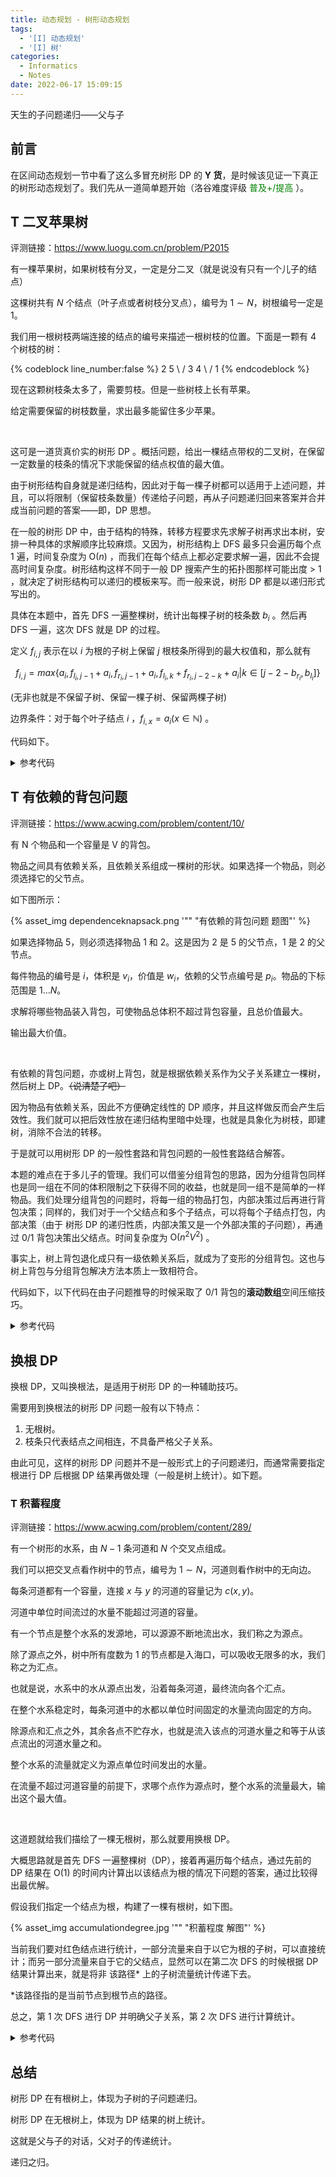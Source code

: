 ```yaml
---
title: 动态规划 - 树形动态规划
tags:
  - '[I] 动态规划'
  - '[I] 树'
categories:
  - Informatics
  - Notes
date: 2022-06-17 15:09:15
---
```



天生的子问题递归——父与子

<!--more-->

## 前言

在区间动态规划一节中看了这么多冒充树形 DP 的 **Y 货**，是时候该见证一下真正的树形动态规划了。我们先从一道简单题开始（洛谷难度评级 <font style="color:green">普及+/提高</font> ）。

## T 二叉苹果树

评测链接：<https://www.luogu.com.cn/problem/P2015>

有一棵苹果树，如果树枝有分叉，一定是分二叉（就是说没有只有一个儿子的结点）

这棵树共有 $N$ 个结点（叶子点或者树枝分叉点），编号为 $1 \sim N$，树根编号一定是 $1$。

我们用一根树枝两端连接的结点的编号来描述一根树枝的位置。下面是一颗有 $4$ 个树枝的树：

{% codeblock line_number:false %}
2   5
 \ / 
  3   4
   \ /
    1
{% endcodeblock %}

现在这颗树枝条太多了，需要剪枝。但是一些树枝上长有苹果。

给定需要保留的树枝数量，求出最多能留住多少苹果。

<br>

这可是一道货真价实的树形 DP 。概括问题，给出一棵结点带权的二叉树，在保留一定数量的枝条的情况下求能保留的结点权值的最大值。

由于树形结构自身就是递归结构，因此对于每一棵子树都可以适用于上述问题，并且，可以将限制（保留枝条数量）传递给子问题，再从子问题递归回来答案并合并成当前问题的答案——即，DP 思想。

在一般的树形 DP 中，由于结构的特殊，转移方程要求先求解子树再求出本树，安排一种具体的求解顺序比较麻烦。又因为，树形结构上 DFS 最多只会遍历每个点 1 遍，时间复杂度为 $\mathrm{O}(n)$ ，而我们在每个结点上都必定要求解一遍，因此不会提高时间复杂度。树形结构这样不同于一般 DP 搜索产生的拓扑图那样可能出度 > 1 ，就决定了树形结构可以递归的模板来写。而一般来说，树形 DP 都是以递归形式写出的。

具体在本题中，首先 DFS 一遍整棵树，统计出每棵子树的枝条数 $b_i$ 。然后再 DFS 一遍，这次 DFS 就是 DP 的过程。

定义 $f_{i,j}$ 表示在以 $i$ 为根的子树上保留 $j$ 根枝条所得到的最大权值和，那么就有

$$
f_{i,j}=max\{a_i,f_{l_i,j-1}+a_i,f_{r_i,j-1}+a_i,f_{l_i,k}+f_{r_i,j-2-k}+a_i|k\in[j-2-b_{r_i},b_{l_i}]\}
$$

(无非也就是不保留子树、保留一棵子树、保留两棵子树)

边界条件：对于每个叶子结点 $i$ ，$f_{i,x}=a_i(x\in \mathbb{N})$ 。

代码如下。

<details class="note">
  <summary>参考代码</summary>

```cpp
#include <cstdio>

int n, q, x;
int c1[101], c2[101], a1[101], a2[101];
int f[101][101], p[101];

int max(int a, int b)
{
    return a > b ? a : b;
}

void set(int x)
{
    if (!c1[x]) p[x] = 0;
    else
    {
        set(c1[x]);
        set(c2[x]);
        p[x] = p[c1[x]] + p[c2[x]] + 2;
    }
}

int function(int x, int k)
{
    if (f[x][k]) return f[x][k];
    if (k <= 0) return 0;
    int ans = 0;
    if (p[c1[x]] + 1 >= k) ans = max(ans, function(c1[x], k - 1) + a1[x]);
    if (p[c2[x]] + 1 >= k) ans = max(ans, function(c2[x], k - 1) + a2[x]);
    for (int i = max(1, k - p[c2[x]] - 1); i < k && p[c1[x]] + 1 >= i; ++i)
    {
        ans = max(ans,
                  function(c1[x], i - 1) + function(c2[x], k - i - 1)
                  + a1[x] + a2[x]);
    }
    f[x][k] = ans;
    return ans;
}

int main()
{
    scanf("%d%d", &n, &q);
    for (int i = 1; i < n; ++i)
    {
        scanf("%d", &x);
        if (c1[x]) scanf("%d%d", c2 + x, a2 + x);
        else scanf("%d%d", c1 + x, a1 + x);
    }
    set(1);
    printf("%d\n", function(1, q));
    return 0;
}
```

</details>

## T 有依赖的背包问题

评测链接：<https://www.acwing.com/problem/content/10/>

有 N 个物品和一个容量是 V 的背包。

物品之间具有依赖关系，且依赖关系组成一棵树的形状。如果选择一个物品，则必须选择它的父节点。

如下图所示：

{% asset_img dependenceknapsack.png '"" "有依赖的背包问题 题图"' %}

如果选择物品 $5$，则必须选择物品 $1$ 和 $2$。这是因为 $2$ 是 $5$ 的父节点，$1$ 是 $2$ 的父节点。

每件物品的编号是 $i$，体积是 $v_i$，价值是 $w_i$，依赖的父节点编号是 $p_i$。物品的下标范围是 $1…N$。

求解将哪些物品装入背包，可使物品总体积不超过背包容量，且总价值最大。

输出最大价值。

<br>

有依赖的背包问题，亦或树上背包，就是根据依赖关系作为父子关系建立一棵树，然后树上 DP。~~（说清楚了吧）~~

因为物品有依赖关系，因此不方便确定线性的 DP 顺序，并且这样做反而会产生后效性。我们就可以把后效性放在递归结构里暗中处理，也就是具象化为树枝，即建树，消除不合法的转移。

于是就可以用树形 DP 的一般性套路和背包问题的一般性套路结合解答。

本题的难点在于多儿子的管理。我们可以借鉴分组背包的思路，因为分组背包同样也是同一组在不同的体积限制之下获得不同的收益，也就是同一组不是简单的一样物品。我们处理分组背包的问题时，将每一组的物品打包，内部决策过后再进行背包决策；同样的，我们对于一个父结点和多个子结点，可以将每个子结点打包，内部决策（由于 树形 DP 的递归性质，内部决策又是一个外部决策的子问题），再通过 0/1 背包决策出父结点。时间复杂度为 $\mathrm{O}(n^2V^2)$ 。

事实上，树上背包退化成只有一级依赖关系后，就成为了变形的分组背包。这也与树上背包与分组背包解决方法本质上一致相符合。

代码如下，以下代码在由子问题推导的时候采取了 0/1 背包的**滚动数组**空间压缩技巧。

<details class="note">
  <summary>参考代码</summary>

```cpp
#include <cstdio>
#include <cstring>

template <class T>
T max(T x, T y)
{
    return x > y ? x : y;
}

int N, V, v[101], w[101], p[101];
int h[101], to[101], nxt[101], t = 0;
int f[101][101], rt;

void build(int x, int y)
{
    ++t;
    to[t] = y;
    nxt[t] = h[x];
    h[x] = t;
}

void dp(int x)         // DP 核心，采用 DFS 模式递归到叶子结点
{
    for (int i = v[x]; i <= V; ++i)      // 该子树的根节点一定要选
        f[x][i] = w[x];
    for (int i = h[x]; i; i = nxt[i])    // 遍历子结点，之所以把它安排到外层循环是因为 0/1 背包的要求
    {
        #define y to[i]
        dp(y);
        for (int j = V; j >= v[x]; --j)  // 这一层是滚动数组优化技巧要求要特别注意遍历顺序的一层
            for (int k = v[y]; k <= j - v[x]; ++k)     // 这一层是寻找当前最优决策
                f[x][j] = max(f[x][j], f[x][j - k] + f[y][k]);
    }
    /*
    以上三层循环均结束过后，f[x][y]|y∈N 才同时最终确定，循环过程中均为过程量。
    外两层循环为 0/1 背包的模板结构。
    */
}

int main()
{
    scanf("%d%d", &N, &V);
    for (int i = 1; i <= N; ++i)
    {
        scanf("%d%d%d", v + i, w + i, p + i);
        build(p[i], i);
        if (p[i] == -1) rt = i; 
    }

    dp(rt);
    printf("%d", f[rt][V]);
    return 0;
}
```

</details>

## 换根 DP

换根 DP，又叫换根法，是适用于树形 DP 的一种辅助技巧。

需要用到换根法的树形 DP 问题一般有以下特点：

1. 无根树。
2. 枝条只代表结点之间相连，不具备严格父子关系。

由此可见，这样的树形 DP 问题并不是一般形式上的子问题递归，而通常需要指定根进行 DP 后根据 DP 结果再做处理（一般是树上统计）。如下题。

### T 积蓄程度

评测链接：<https://www.acwing.com/problem/content/289/>

有一个树形的水系，由 $N−1$ 条河道和 $N$ 个交叉点组成。

我们可以把交叉点看作树中的节点，编号为 $1∼N$，河道则看作树中的无向边。

每条河道都有一个容量，连接 $x$ 与 $y$ 的河道的容量记为 $c(x,y)$。

河道中单位时间流过的水量不能超过河道的容量。

有一个节点是整个水系的发源地，可以源源不断地流出水，我们称之为源点。

除了源点之外，树中所有度数为 $1$ 的节点都是入海口，可以吸收无限多的水，我们称之为汇点。

也就是说，水系中的水从源点出发，沿着每条河道，最终流向各个汇点。

在整个水系稳定时，每条河道中的水都以单位时间固定的水量流向固定的方向。

除源点和汇点之外，其余各点不贮存水，也就是流入该点的河道水量之和等于从该点流出的河道水量之和。

整个水系的流量就定义为源点单位时间发出的水量。

在流量不超过河道容量的前提下，求哪个点作为源点时，整个水系的流量最大，输出这个最大值。

<br>

这道题就给我们描绘了一棵无根树，那么就要用换根 DP。

大概思路就是首先 DFS 一遍整棵树（DP），接着再遍历每个结点，通过先前的 DP 结果在 $\mathrm{O}(1)$ 的时间内计算出以该结点为根的情况下问题的答案，通过比较得出最优解。

假设我们指定一个结点为根，构建了一棵有根树，如下图。

{% asset_img accumulationdegree.jpg '"" "积蓄程度 解图"' %}

当前我们要对红色结点进行统计，一部分流量来自于以它为根的子树，可以直接统计；而另一部分流量来自于它的父结点，显然可以在第二次 DFS 的时候根据 DP 结果计算出来，就是将非 该路径* 上的子树流量统计传递下去。

*该路径指的是当前节点到根节点的路径。

总之，第 1 次 DFS 进行 DP 并明确父子关系，第 2 次 DFS 进行计算统计。

<details class="note">
  <summary>参考代码</summary>

```cpp
#include <cstdio>
#include <cstring>

template <class T>
T min(T x, T y)
{
    return x < y ? x : y;
}
template <class T>
T max(T x, T y)
{
    return x > y ? x : y;
}

int T;

int n, x, y, z;
int h[400005], to[400005], nxt[400005], we[400005], fa[400005], t;
int f[400005], Ans;

void build(int x, int y, int z)
{
    ++t;
    to[t] = y;
    nxt[t] = h[x];
    we[t] = z;
    h[x] = t;
}

int dp(int x)
{
    if (!nxt[h[x]] && to[h[x]] == fa[x]) return f[x] = 0, 0x7fffffff;
            // f[x] = 0是为了避免源点在海边而出现结果无穷大的情况，返回 0x7fffffff 是因为大海能吸收无限水。
    for (int i = h[x]; i; i = nxt[i])
        if (to[i] != fa[x])
        {
            fa[to[i]] = x;
            f[x] += min(dp(to[i]), we[i]);
        }
    return f[x];
}

void cnt(int x, int up)          // up 表示水倒流回父结点的最大流量
{
    Ans = max(Ans, up + f[x]);
    for (int i = h[x]; i; i = nxt[i])
        if (to[i] != fa[x])
        {
            if (nxt[h[x]]) cnt(to[i], min(up + f[x] - min(f[to[i]], we[i]), we[i]));
            else cnt(to[i], we[i]);     // 若根节点恰好就在海边，应下传的最大流量为该边容量。
        }
}

int main()
{
    scanf("%d", &T);
    for (int test = 0; test < T; ++test)
    {
        t = 0;                            //
        memset(h, 0, sizeof h);           // 多组数据，清空操作
        memset(f, 0, sizeof f);           //
        Ans = 0;
        scanf("%d", &n);
        for (int i = 1; i < n; ++i)
        {
            scanf("%d%d%d", &x, &y, &z);
            build(x, y, z);
            build(y, x, z);
        }

        dp(1);
        cnt(1, 0);

        printf("%d\n", Ans);
    }
    return 0;
}
```

</details>

## 总结

树形 DP 在有根树上，体现为子树的子问题递归。

树形 DP 在无根树上，体现为 DP 结果的树上统计。

这就是父与子的对话，父对子的传递统计。

递归之归。
